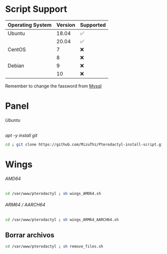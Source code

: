 # Script Support
| Operating System |  Version  |Supported|
|------------------|-----------|---------|
|   Ubuntu         |    18.04  |   ✅    |
|				   |	20.04  |   ✅    |
|	CentOS		   |	7	   |   ❌	 |
|				   |	8      |   ❌   |
|	Debian  	   |    9      |   ❌    |
|				   |   10      |   ❌   |

Remember to change the fassword from [Mysql](https://github.com/MizuThz/Pterodactyl-install-script/blob/main/mysql.sh)

# Panel

###### Ubuntu
*apt -y install git*

```bash
cd ; git clone https://github.com/MizuThz/Pterodactyl-install-script.git ; chmod -R 750 Pterodactyl-install-script ; cd Pterodactyl-install-script ; sh install.sh ; cd /var/www/pterodactyl ; sh depends.sh
```

# Wings

###### AMD64

```bash
cd /var/www/pterodactyl ; sh wings_AMD64.sh
```

###### ARM64 / AARCH64

```bash
cd /var/www/pterodactyl ; sh wings_ARM64_AARCH64.sh
```

## Borrar archivos
```bash
cd /var/www/pterodactyl ; sh remove_files.sh
```
